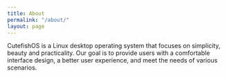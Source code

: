 ```yaml
---
title: About
permalink: "/about/"
layout: page
---
```


<p>CutefishOS is a Linux desktop operating system that focuses on simplicity, beauty and practicality. Our goal is to provide users with a comfortable interface design, a better user experience, and meet the needs of various scenarios.</p>
